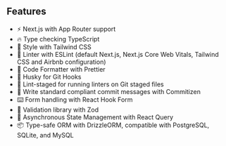 ## Features

- ⚡ Next.js with App Router support
- 🔥 Type checking TypeScript
- 💎 Style with Tailwind CSS
- 📏 Linter with ESLint (default Next.js, Next.js Core Web Vitals, Tailwind CSS and Airbnb configuration)
- 💖 Code Formatter with Prettier
- 🦊 Husky for Git Hooks
- 🚫 Lint-staged for running linters on Git staged files
- 📓 Write standard compliant commit messages with Commitizen
- ⌨️ Form handling with React Hook Form
- 🔴 Validation library with Zod
- 🔄 Asynchronous State Management with React Query
- 📦 Type-safe ORM with DrizzleORM, compatible with PostgreSQL, SQLite, and MySQL
